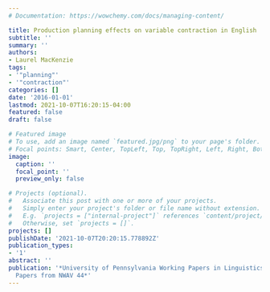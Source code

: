 ```yaml
---
# Documentation: https://wowchemy.com/docs/managing-content/

title: Production planning effects on variable contraction in English
subtitle: ''
summary: ''
authors:
- Laurel MacKenzie
tags:
- '"planning"'
- '"contraction"'
categories: []
date: '2016-01-01'
lastmod: 2021-10-07T16:20:15-04:00
featured: false
draft: false

# Featured image
# To use, add an image named `featured.jpg/png` to your page's folder.
# Focal points: Smart, Center, TopLeft, Top, TopRight, Left, Right, BottomLeft, Bottom, BottomRight.
image:
  caption: ''
  focal_point: ''
  preview_only: false

# Projects (optional).
#   Associate this post with one or more of your projects.
#   Simply enter your project's folder or file name without extension.
#   E.g. `projects = ["internal-project"]` references `content/project/deep-learning/index.md`.
#   Otherwise, set `projects = []`.
projects: []
publishDate: '2021-10-07T20:20:15.778892Z'
publication_types:
- '1'
abstract: ''
publication: '*University of Pennsylvania Working Papers in Linguistics 22.2: Selected
  Papers from NWAV 44*'
---
```

